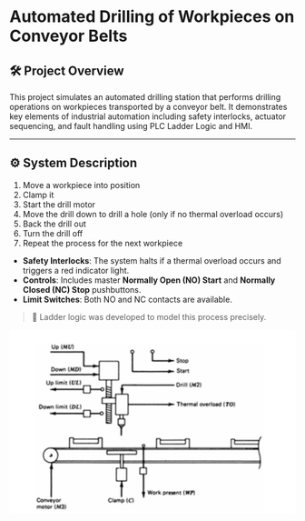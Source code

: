 # Automated Drilling of Workpieces on Conveyor Belts

## 🛠 Project Overview

This project simulates an automated drilling station that performs drilling operations on workpieces transported by a conveyor belt. It demonstrates key elements of industrial automation including safety interlocks, actuator sequencing, and fault handling using PLC Ladder Logic and HMI.

---

## ⚙️ System Description

1. Move a workpiece into position  
2. Clamp it  
3. Start the drill motor  
4. Move the drill down to drill a hole (only if no thermal overload occurs)  
5. Back the drill out  
6. Turn the drill off  
7. Repeat the process for the next workpiece

- **Safety Interlocks**: The system halts if a thermal overload occurs and triggers a red indicator light.
- **Controls**: Includes master **Normally Open (NO) Start** and **Normally Closed (NC) Stop** pushbuttons.
- **Limit Switches**: Both NO and NC contacts are available.

> 📌 Ladder logic was developed to model this process precisely.

![Drilling Station Setup](images/drilling_station_setup.png)
